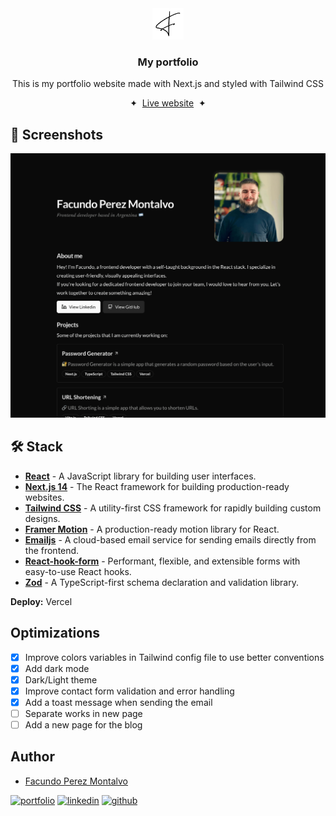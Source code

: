 <div align="center">
<img src="public/favicon.svg" height="50px" width="auto" /> 
<h3>
 My portfolio
</h3>
<p>This is my portfolio website made with Next.js and styled with Tailwind CSS</p>
<span>&nbsp;✦&nbsp;</span>
<a href="http://facuperezm.com">Live website</a>
<span>&nbsp;✦&nbsp;</span>

</div>

## 📸 Screenshots

![App Screenshot](./public/screenshot.png)

## 🛠️ Stack

- [**React**](https://reactjs.org/) - A JavaScript library for building user interfaces.
- [**Next.js 14**](https://nextjs.org/) - The React framework for building production-ready websites.
- [**Tailwind CSS**](https://tailwindcss.com/) - A utility-first CSS framework for rapidly building custom designs.
- [**Framer Motion**](https://www.framer.com/motion/) - A production-ready motion library for React.
- [**Emailjs**](https://www.emailjs.com/) - A cloud-based email service for sending emails directly from the frontend.
- [**React-hook-form**](https://react-hook-form.com/) - Performant, flexible, and extensible forms with easy-to-use React hooks.
- [**Zod**](https://github.com/colinhacks/zod) - A TypeScript-first schema declaration and validation library.

**Deploy:** Vercel

## Optimizations

- [x] Improve colors variables in Tailwind config file to use better conventions
- [x] Add dark mode
- [x] Dark/Light theme
- [x] Improve contact form validation and error handling
- [x] Add a toast message when sending the email
- [ ] Separate works in new page
- [ ] Add a new page for the blog

## Author

- [Facundo Perez Montalvo](https://facuperezm.vercel.app)

[![portfolio](https://img.shields.io/badge/my_portfolio-000?style=for-the-badge&logo=ko-fi&logoColor=white)](https://facuperezm.vercel.app/)
[![linkedin](https://img.shields.io/badge/linkedin-0A66C2?style=for-the-badge&logo=linkedin&logoColor=white)](https://www.linkedin.com/in/facuperezm/)
[![github](https://img.shields.io/badge/github-555?style=for-the-badge&logo=github&logoColor=white)](https://github.com/facuperezm)
